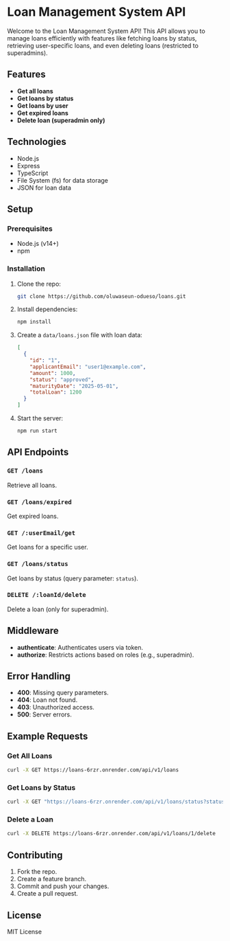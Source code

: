 
# Loan Management System API

Welcome to the Loan Management System API! This API allows you to manage loans efficiently with features like fetching loans by status, retrieving user-specific loans, and even deleting loans (restricted to superadmins).

## Features
- **Get all loans**
- **Get loans by status**
- **Get loans by user**
- **Get expired loans**
- **Delete loan (superadmin only)**

## Technologies
- Node.js
- Express
- TypeScript
- File System (fs) for data storage
- JSON for loan data

## Setup

### Prerequisites
- Node.js (v14+)
- npm

### Installation
1. Clone the repo:
   ```bash
   git clone https://github.com/oluwaseun-odueso/loans.git
   ```
2. Install dependencies:
   ```bash
   npm install
   ```
3. Create a `data/loans.json` file with loan data:
   ```json
   [
     {
       "id": "1",
       "applicantEmail": "user1@example.com",
       "amount": 1000,
       "status": "approved",
       "maturityDate": "2025-05-01",
       "totalLoan": 1200
     }
   ]
   ```
4. Start the server:
   ```bash
   npm run start
   ```

## API Endpoints

### `GET /loans`
Retrieve all loans.

### `GET /loans/expired`
Get expired loans.

### `GET /:userEmail/get`
Get loans for a specific user.

### `GET /loans/status`
Get loans by status (query parameter: `status`).

### `DELETE /:loanId/delete`
Delete a loan (only for superadmin).

## Middleware
- **authenticate**: Authenticates users via token.
- **authorize**: Restricts actions based on roles (e.g., superadmin).

## Error Handling
- **400**: Missing query parameters.
- **404**: Loan not found.
- **403**: Unauthorized access.
- **500**: Server errors.

## Example Requests
### Get All Loans
```bash
curl -X GET https://loans-6rzr.onrender.com/api/v1/loans
```

### Get Loans by Status
```bash
curl -X GET "https://loans-6rzr.onrender.com/api/v1/loans/status?status=approved"
```

### Delete a Loan
```bash
curl -X DELETE https://loans-6rzr.onrender.com/api/v1/loans/1/delete
```

## Contributing
1. Fork the repo.
2. Create a feature branch.
3. Commit and push your changes.
4. Create a pull request.

## License
MIT License
